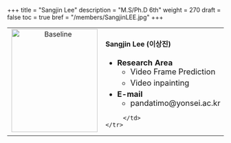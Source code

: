 +++
title = "Sangjin Lee"
description = "M.S/Ph.D 6th"
weight = 270
draft = false
toc = true
bref = "/members/SangjinLEE.jpg"
+++

<table>
    <tr>
       <td width="280" align="center" valign="top">
          <img alt="Baseline" width="200px" height="240" src="/members/SangjinLEE.jpg">
       </td>
       <td>
            <h4>Sangjin Lee (이상진)</h4>
            <ul class="member_info">
                <li style="font-size: 18px"><b>Research Area</b>
                    <ul class="interest">
                        <li style="margin-bottom: 5px">Video Frame Prediction</li>                       <li style="margin-bottom: 5px">Video inpainting</li>
                    </ul>
                </li>
                <li style="font-size: 18px"><b>E-mail</b>
                    <ul>
                        <li style="margin-bottom: 5px">pandatimo@yonsei.ac.kr</li>
                    </ul>
                </li>
            </ul>
            
         </td>
    </tr>
</table>